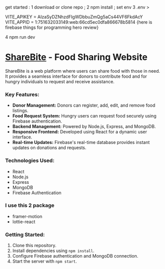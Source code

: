

get started :
1 download or clone repo ; 
2 npm install ; 
set env 
3 .env > 

VITE_APIKEY = AIzaSyDZNhzdFIgWDbbuZmQg5aCs44VF6FkdAcY 
VITE_APPID = 1:751632033149:web:66cd5ec0dfa866678b5814
{here is firebase things for programming hero review}

4 npm run dev






# [ShareBite](https://assignment-11-f266c.web.app/) - Food Sharing Website

ShareBite is a web platform where users can share food with those in need. It provides a seamless interface for donors to contribute food and for hungry individuals to request and receive assistance.

### Key Features:

- **Donor Management:** Donors can register, add, edit, and remove food listings.
- **Food Request System:** Hungry users can request food securely using Firebase authentication.
- **Backend Management:** Powered by Node.js, Express, and MongoDB.
- **Responsive Frontend:** Developed using React for a dynamic user interface.
- **Real-time Updates:** Firebase's real-time database provides instant updates on donations and requests.

### Technologies Used:

- React
- Node.js
- Express
- MongoDB
- Firebase Authentication

### I use this 2 package

- framer-motion
- lottie-react

### Getting Started:

1. Clone this repository.
2. Install dependencies using `npm install`.
3. Configure Firebase authentication and MongoDB connection.
4. Start the server with `npm start`.
